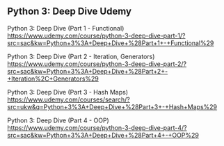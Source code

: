 ## Python 3: Deep Dive Udemy

Python 3: Deep Dive (Part 1 - Functional)   https://www.udemy.com/course/python-3-deep-dive-part-1/?src=sac&kw=Python+3%3A+Deep+Dive+%28Part+1+-+Functional%29 

Python 3: Deep Dive (Part 2 - Iteration, Generators)    https://www.udemy.com/course/python-3-deep-dive-part-2/?src=sac&kw=Python+3%3A+Deep+Dive+%28Part+2+-+Iteration%2C+Generators%29

Python 3: Deep Dive (Part 3 - Hash Maps)    https://www.udemy.com/courses/search/?src=ukw&q=Python+3%3A+Deep+Dive+%28Part+3+-+Hash+Maps%29 

Python 3: Deep Dive (Part 4 - OOP)  https://www.udemy.com/course/python-3-deep-dive-part-4/?src=sac&kw=Python+3%3A+Deep+Dive+%28Part+4+-+OOP%29
